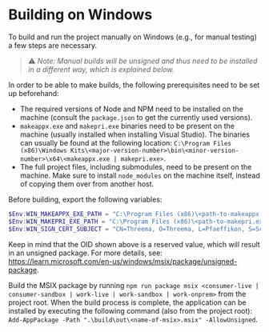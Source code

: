 # Building on Windows

To build and run the project manually on Windows (e.g., for manual testing) a few steps are
necessary.

> ⚠️ _Note: Manual builds will be unsigned and thus need to be installed in a different way, which
> is explained below._

In order to be able to make builds, the following prerequisites need to be set up beforehand:

- The required versions of Node and NPM need to be installed on the machine (consult the
  `package.json` to get the currently used versions).
- `makeappx.exe` and `makepri.exe` binaries need to be present on the machine (usually installed
  when installing Visual Studio). The binaries can usually be found at the following location:
  `C:\Program Files (x86)\Windows Kits\<major-version-number>\bin\<minor-version-number>\x64\<makeappx.exe | makepri.exe>`.
- The full project files, including submodules, need to be present on the machine. Make sure to
  install `node_modules` on the machine itself, instead of copying them over from another host.

Before building, export the following variables:

```powershell
$Env:WIN_MAKEAPPX_EXE_PATH = "C:\Program Files (x86)\<path-to-makeappx.exe>"
$Env:WIN_MAKEPRI_EXE_PATH = "C:\Program Files (x86)\<path-to-makepri.exe>"
$Env:WIN_SIGN_CERT_SUBJECT = "CN=Threema, O=Threema, L=Pfaeffikon, S=Schwyz, C=Switzerland, OID.2.25.311729368913984317654407730594956997722=1"
```

Keep in mind that the OID shown above is a reserved value, which will result in an unsigned package.
For more details, see: <https://learn.microsoft.com/en-us/windows/msix/package/unsigned-package>.

Build the MSIX package by running
`npm run package msix <consumer-live | consumer-sandbox | work-live | work-sandbox | work-onprem>`
from the project root. When the build process is complete, the application can be installed by
executing the following command (also from the project root):
`Add-AppPackage -Path ".\build\out\<name-of-msix>.msix" -AllowUnsigned`.
